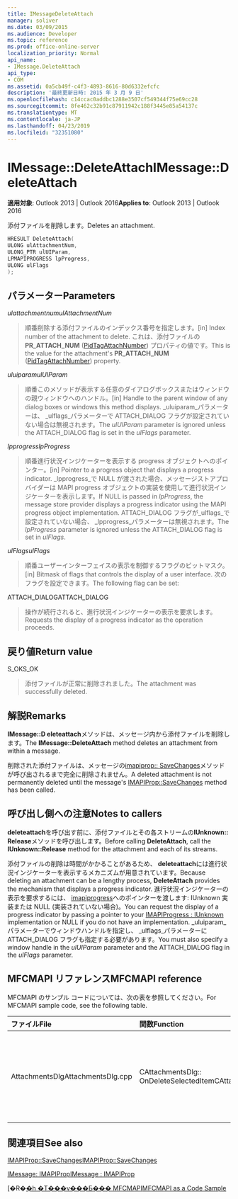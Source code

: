 ```yaml
---
title: IMessageDeleteAttach
manager: soliver
ms.date: 03/09/2015
ms.audience: Developer
ms.topic: reference
ms.prod: office-online-server
localization_priority: Normal
api_name:
- IMessage.DeleteAttach
api_type:
- COM
ms.assetid: 0a5cb49f-c4f3-4893-8616-80d6332efcfc
description: '最終更新日時: 2015 年 3 月 9 日'
ms.openlocfilehash: c14ccac0addbc1288e3507cf549344f75e69cc28
ms.sourcegitcommit: 8fe462c32b91c87911942c188f3445e85a54137c
ms.translationtype: MT
ms.contentlocale: ja-JP
ms.lasthandoff: 04/23/2019
ms.locfileid: "32351080"
---
```

# <a name="imessagedeleteattach"></a><span data-ttu-id="7d0bf-103">IMessage::DeleteAttach</span><span class="sxs-lookup"><span data-stu-id="7d0bf-103">IMessage::DeleteAttach</span></span>

  
  
<span data-ttu-id="7d0bf-104">**適用対象**: Outlook 2013 | Outlook 2016</span><span class="sxs-lookup"><span data-stu-id="7d0bf-104">**Applies to**: Outlook 2013 | Outlook 2016</span></span> 
  
<span data-ttu-id="7d0bf-105">添付ファイルを削除します。</span><span class="sxs-lookup"><span data-stu-id="7d0bf-105">Deletes an attachment.</span></span>
  
```cpp
HRESULT DeleteAttach(
ULONG ulAttachmentNum,
ULONG_PTR ulUIParam,
LPMAPIPROGRESS lpProgress,
ULONG ulFlags
);
```

## <a name="parameters"></a><span data-ttu-id="7d0bf-106">パラメーター</span><span class="sxs-lookup"><span data-stu-id="7d0bf-106">Parameters</span></span>

 <span data-ttu-id="7d0bf-107">_ulattachmentnum_</span><span class="sxs-lookup"><span data-stu-id="7d0bf-107">_ulAttachmentNum_</span></span>
  
> <span data-ttu-id="7d0bf-108">順番削除する添付ファイルのインデックス番号を指定します。</span><span class="sxs-lookup"><span data-stu-id="7d0bf-108">[in] Index number of the attachment to delete.</span></span> <span data-ttu-id="7d0bf-109">これは、添付ファイルの**PR_ATTACH_NUM** ([PidTagAttachNumber](pidtagattachnumber-canonical-property.md)) プロパティの値です。</span><span class="sxs-lookup"><span data-stu-id="7d0bf-109">This is the value for the attachment's **PR_ATTACH_NUM** ([PidTagAttachNumber](pidtagattachnumber-canonical-property.md)) property.</span></span>
    
 <span data-ttu-id="7d0bf-110">_uluiparam_</span><span class="sxs-lookup"><span data-stu-id="7d0bf-110">_ulUIParam_</span></span>
  
> <span data-ttu-id="7d0bf-111">順番このメソッドが表示する任意のダイアログボックスまたはウィンドウの親ウィンドウへのハンドル。</span><span class="sxs-lookup"><span data-stu-id="7d0bf-111">[in] Handle to the parent window of any dialog boxes or windows this method displays.</span></span> <span data-ttu-id="7d0bf-112">_uluiparam_パラメーターは、 _ulflags_パラメーターで ATTACH_DIALOG フラグが設定されていない場合は無視されます。</span><span class="sxs-lookup"><span data-stu-id="7d0bf-112">The  _ulUIParam_ parameter is ignored unless the ATTACH_DIALOG flag is set in the  _ulFlags_ parameter.</span></span> 
    
 <span data-ttu-id="7d0bf-113">_lpprogress_</span><span class="sxs-lookup"><span data-stu-id="7d0bf-113">_lpProgress_</span></span>
  
> <span data-ttu-id="7d0bf-114">順番進行状況インジケーターを表示する progress オブジェクトへのポインター。</span><span class="sxs-lookup"><span data-stu-id="7d0bf-114">[in] Pointer to a progress object that displays a progress indicator.</span></span> <span data-ttu-id="7d0bf-115">_lpprogress_で NULL が渡された場合、メッセージストアプロバイダーは MAPI progress オブジェクトの実装を使用して進行状況インジケーターを表示します。</span><span class="sxs-lookup"><span data-stu-id="7d0bf-115">If NULL is passed in  _lpProgress_, the message store provider displays a progress indicator using the MAPI progress object implementation.</span></span> <span data-ttu-id="7d0bf-116">ATTACH_DIALOG フラグが_ulflags_で設定されていない場合、 _lpprogress_パラメーターは無視されます。</span><span class="sxs-lookup"><span data-stu-id="7d0bf-116">The  _lpProgress_ parameter is ignored unless the ATTACH_DIALOG flag is set in  _ulFlags_.</span></span>
    
 <span data-ttu-id="7d0bf-117">_ulFlags_</span><span class="sxs-lookup"><span data-stu-id="7d0bf-117">_ulFlags_</span></span>
  
> <span data-ttu-id="7d0bf-118">順番ユーザーインターフェイスの表示を制御するフラグのビットマスク。</span><span class="sxs-lookup"><span data-stu-id="7d0bf-118">[in] Bitmask of flags that controls the display of a user interface.</span></span> <span data-ttu-id="7d0bf-119">次のフラグを設定できます。</span><span class="sxs-lookup"><span data-stu-id="7d0bf-119">The following flag can be set:</span></span>
    
<span data-ttu-id="7d0bf-120">ATTACH_DIALOG</span><span class="sxs-lookup"><span data-stu-id="7d0bf-120">ATTACH_DIALOG</span></span> 
  
> <span data-ttu-id="7d0bf-121">操作が続行されると、進行状況インジケーターの表示を要求します。</span><span class="sxs-lookup"><span data-stu-id="7d0bf-121">Requests the display of a progress indicator as the operation proceeds.</span></span>
    
## <a name="return-value"></a><span data-ttu-id="7d0bf-122">戻り値</span><span class="sxs-lookup"><span data-stu-id="7d0bf-122">Return value</span></span>

<span data-ttu-id="7d0bf-123">S_OK</span><span class="sxs-lookup"><span data-stu-id="7d0bf-123">S_OK</span></span> 
  
> <span data-ttu-id="7d0bf-124">添付ファイルが正常に削除されました。</span><span class="sxs-lookup"><span data-stu-id="7d0bf-124">The attachment was successfully deleted.</span></span>
    
## <a name="remarks"></a><span data-ttu-id="7d0bf-125">解説</span><span class="sxs-lookup"><span data-stu-id="7d0bf-125">Remarks</span></span>

<span data-ttu-id="7d0bf-126">**IMessage::D eleteattach**メソッドは、メッセージ内から添付ファイルを削除します。</span><span class="sxs-lookup"><span data-stu-id="7d0bf-126">The **IMessage::DeleteAttach** method deletes an attachment from within a message.</span></span> 
  
<span data-ttu-id="7d0bf-127">削除された添付ファイルは、メッセージの[imapiprop:: SaveChanges](imapiprop-savechanges.md)メソッドが呼び出されるまで完全に削除されません。</span><span class="sxs-lookup"><span data-stu-id="7d0bf-127">A deleted attachment is not permanently deleted until the message's [IMAPIProp::SaveChanges](imapiprop-savechanges.md) method has been called.</span></span> 
  
## <a name="notes-to-callers"></a><span data-ttu-id="7d0bf-128">呼び出し側への注意</span><span class="sxs-lookup"><span data-stu-id="7d0bf-128">Notes to callers</span></span>

<span data-ttu-id="7d0bf-129">**deleteattach**を呼び出す前に、添付ファイルとその各ストリームの**IUnknown:: Release**メソッドを呼び出します。</span><span class="sxs-lookup"><span data-stu-id="7d0bf-129">Before calling **DeleteAttach**, call the **IUnknown::Release** method for the attachment and each of its streams.</span></span> 
  
<span data-ttu-id="7d0bf-130">添付ファイルの削除は時間がかかることがあるため、 **deleteattach**には進行状況インジケーターを表示するメカニズムが用意されています。</span><span class="sxs-lookup"><span data-stu-id="7d0bf-130">Because deleting an attachment can be a lengthy process, **DeleteAttach** provides the mechanism that displays a progress indicator.</span></span> <span data-ttu-id="7d0bf-131">進行状況インジケーターの表示を要求するには、 [imapiprogress](imapiprogressiunknown.md)へのポインターを渡します: IUnknown 実装または NULL (実装されていない場合)。</span><span class="sxs-lookup"><span data-stu-id="7d0bf-131">You can request the display of a progress indicator by passing a pointer to your [IMAPIProgress : IUnknown](imapiprogressiunknown.md) implementation or NULL if you do not have an implementation.</span></span> <span data-ttu-id="7d0bf-132">_uluiparam_パラメーターでウィンドウハンドルを指定し、 _ulflags_パラメーターに ATTACH_DIALOG フラグも指定する必要があります。</span><span class="sxs-lookup"><span data-stu-id="7d0bf-132">You must also specify a window handle in the  _ulUIParam_ parameter and the ATTACH_DIALOG flag in the  _ulFlags_ parameter.</span></span> 
  
## <a name="mfcmapi-reference"></a><span data-ttu-id="7d0bf-133">MFCMAPI リファレンス</span><span class="sxs-lookup"><span data-stu-id="7d0bf-133">MFCMAPI reference</span></span>

<span data-ttu-id="7d0bf-134">MFCMAPI のサンプル コードについては、次の表を参照してください。</span><span class="sxs-lookup"><span data-stu-id="7d0bf-134">For MFCMAPI sample code, see the following table.</span></span>
  
|<span data-ttu-id="7d0bf-135">**ファイル**</span><span class="sxs-lookup"><span data-stu-id="7d0bf-135">**File**</span></span>|<span data-ttu-id="7d0bf-136">**関数**</span><span class="sxs-lookup"><span data-stu-id="7d0bf-136">**Function**</span></span>|<span data-ttu-id="7d0bf-137">**コメント**</span><span class="sxs-lookup"><span data-stu-id="7d0bf-137">**Comment**</span></span>|
|:-----|:-----|:-----|
|<span data-ttu-id="7d0bf-138">AttachmentsDlg</span><span class="sxs-lookup"><span data-stu-id="7d0bf-138">AttachmentsDlg.cpp</span></span>  <br/> |<span data-ttu-id="7d0bf-139">CAttachmentsDlg:: OnDeleteSelectedItem</span><span class="sxs-lookup"><span data-stu-id="7d0bf-139">CAttachmentsDlg::OnDeleteSelectedItem</span></span>  <br/> |<span data-ttu-id="7d0bf-140">mfcmapi は、 **IMessage::D eleteattach**メソッドを使用して、選択されている添付ファイルを削除します。</span><span class="sxs-lookup"><span data-stu-id="7d0bf-140">MFCMAPI uses the **IMessage::DeleteAttach** method to delete the selected attachment.</span></span>  <br/> |
   
## <a name="see-also"></a><span data-ttu-id="7d0bf-141">関連項目</span><span class="sxs-lookup"><span data-stu-id="7d0bf-141">See also</span></span>



[<span data-ttu-id="7d0bf-142">IMAPIProp::SaveChanges</span><span class="sxs-lookup"><span data-stu-id="7d0bf-142">IMAPIProp::SaveChanges</span></span>](imapiprop-savechanges.md)
  
[<span data-ttu-id="7d0bf-143">IMessage: IMAPIProp</span><span class="sxs-lookup"><span data-stu-id="7d0bf-143">IMessage : IMAPIProp</span></span>](imessageimapiprop.md)


<span data-ttu-id="7d0bf-144">[�R�[�h �T���v���Ƃ��� MFCMAPI](mfcmapi-as-a-code-sample.md)</span><span class="sxs-lookup"><span data-stu-id="7d0bf-144">[MFCMAPI as a Code Sample](mfcmapi-as-a-code-sample.md)</span></span>

